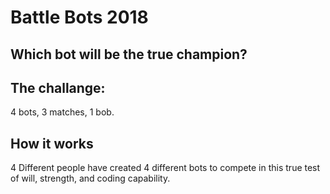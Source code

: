 # Battle Bots 2018
## Which bot will be the true champion?

## The challange:

4 bots, 3 matches, 1 bob.

## How it works

4 Different people have created 4 different bots to compete in this true test of will, strength, and coding capability.
